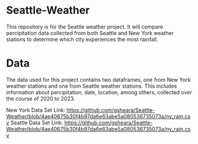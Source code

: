 # Seattle-Weather
This repository is for the Seattle weather project. It will compare percipitation data collected from both Seattle and New York weather stations to determine which city experiences the most rainfall.
# Data 
The data used for this project contains two dataframes, one from New York weather stations and one from Seattle weather stations. This includes information about percipitation, date, location, among others, collected over the course of 2020 to 2023.

New York Data Set Link: https://github.com/gsheara/Seattle-Weather/blob/4ae40675b30f4b97da6e63abe5a080536735073a/ny_rain.csv
Seattle Data Set Link: https://github.com/gsheara/Seattle-Weather/blob/4ae40675b30f4b97da6e63abe5a080536735073a/ny_rain.csv
